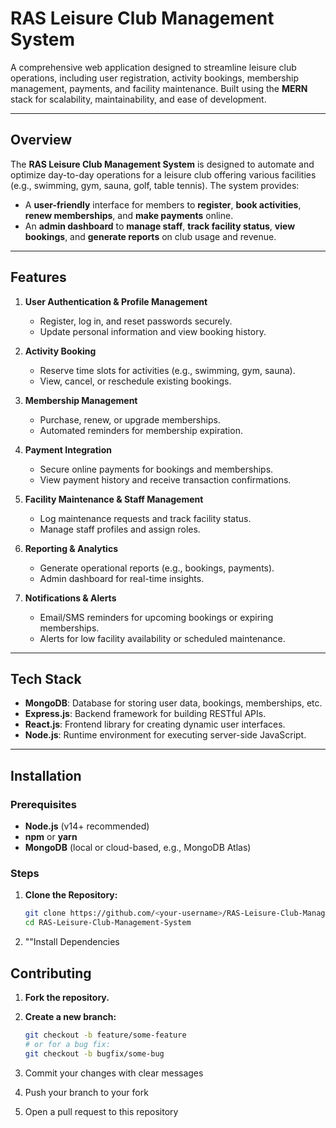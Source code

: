 # RAS Leisure Club Management System

A comprehensive web application designed to streamline leisure club operations, including user registration, activity bookings, membership management, payments, and facility maintenance. Built using the **MERN** stack for scalability, maintainability, and ease of development.

---

## Overview

The **RAS Leisure Club Management System** is designed to automate and optimize day-to-day operations for a leisure club offering various facilities (e.g., swimming, gym, sauna, golf, table tennis). The system provides:

- A **user-friendly** interface for members to **register**, **book activities**, **renew memberships**, and **make payments** online.
- An **admin dashboard** to **manage staff**, **track facility status**, **view bookings**, and **generate reports** on club usage and revenue.

---

## Features

1. **User Authentication & Profile Management**  
   - Register, log in, and reset passwords securely.
   - Update personal information and view booking history.

2. **Activity Booking**  
   - Reserve time slots for activities (e.g., swimming, gym, sauna).
   - View, cancel, or reschedule existing bookings.

3. **Membership Management**  
   - Purchase, renew, or upgrade memberships.
   - Automated reminders for membership expiration.

4. **Payment Integration**  
   - Secure online payments for bookings and memberships.
   - View payment history and receive transaction confirmations.

5. **Facility Maintenance & Staff Management**  
   - Log maintenance requests and track facility status.
   - Manage staff profiles and assign roles.

6. **Reporting & Analytics**  
   - Generate operational reports (e.g., bookings, payments).
   - Admin dashboard for real-time insights.

7. **Notifications & Alerts**  
   - Email/SMS reminders for upcoming bookings or expiring memberships.
   - Alerts for low facility availability or scheduled maintenance.

---

## Tech Stack

- **MongoDB**: Database for storing user data, bookings, memberships, etc.  
- **Express.js**: Backend framework for building RESTful APIs.  
- **React.js**: Frontend library for creating dynamic user interfaces.  
- **Node.js**: Runtime environment for executing server-side JavaScript.

---

## Installation

### Prerequisites
- **Node.js** (v14+ recommended)
- **npm** or **yarn**
- **MongoDB** (local or cloud-based, e.g., MongoDB Atlas)

### Steps

1. **Clone the Repository:**

   ```bash
   git clone https://github.com/<your-username>/RAS-Leisure-Club-Management-System.git
   cd RAS-Leisure-Club-Management-System

2. ""Install Dependencies

## Contributing

1. **Fork the repository.**

2. **Create a new branch:**
   ```bash
   git checkout -b feature/some-feature
   # or for a bug fix:
   git checkout -b bugfix/some-bug
3. Commit your changes with clear messages
4. Push your branch to your fork
5. Open a pull request to this repository
